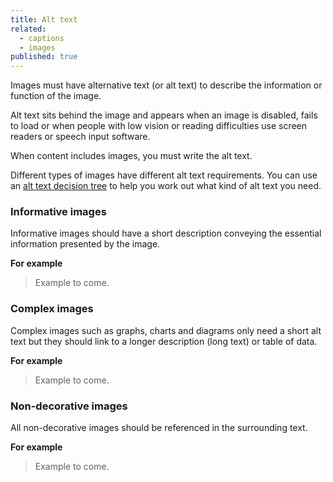 ```yaml
---
title: Alt text
related:
  - captions
  - images
published: true
---
```


Images must have alternative text (or alt text) to describe the information or function of the image.

Alt text sits behind the image and appears when an image is disabled, fails to load or when people with low vision or reading difficulties use screen readers or speech input software.

When content includes images, you must write the alt text.

Different types of images have different alt text requirements. You can use an [alt text decision tree](https://www.w3.org/WAI/tutorials/images/decision-tree/) to help you work out what kind of alt text you need.

### Informative images

Informative images should have a short description conveying the essential information presented by the image.

**For example**

> Example to come.

### Complex images

Complex images such as graphs, charts and diagrams only need a short alt text but they should link to a longer description (long text) or table of data.

**For example**

> Example to come.

### Non-decorative images

All non-decorative images should be referenced in the surrounding text.

**For example**

> Example to come.
